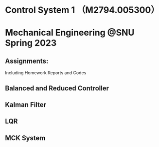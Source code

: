 # Control System 1 （M2794.005300）

# Mechanical Engineering @SNU Spring 2023



## Assignments:

Including Homework Reports and Codes

## Balanced and Reduced Controller



## Kalman Filter



## LQR



## MCK System